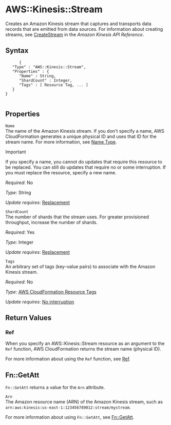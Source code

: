 AWS::Kinesis::Stream
====================

Creates an Amazon Kinesis stream that captures and transports data records that are emitted from data sources. For information about creating streams, see [CreateStream](http://docs.aws.amazon.com/kinesis/latest/APIReference/API_CreateStream.html) in the *Amazon Kinesis API Reference*.

Syntax
------

``` {.programlisting}
      {
   "Type" : "AWS::Kinesis::Stream",
   "Properties" : {
      "Name" : String,
      "ShardCount" : Integer,
      "Tags" : [ Resource Tag, ... ]
   }
}
    
```

Properties
----------

 `Name`   
The name of the Amazon Kinesis stream. If you don't specify a name, AWS CloudFormation generates a unique physical ID and uses that ID for the stream name. For more information, see [Name Type](aws-properties-name.html "Name Type").

Important

If you specify a name, you cannot do updates that require this resource to be replaced. You can still do updates that require no or some interruption. If you must replace the resource, specify a new name.

*Required*: No

*Type*: String

*Update requires*: [Replacement](using-cfn-updating-stacks-update-behaviors.html#update-replacement)

 `ShardCount`   
The number of shards that the stream uses. For greater provisioned throughput, increase the number of shards.

*Required*: Yes

*Type*: Integer

*Update requires*: [Replacement](using-cfn-updating-stacks-update-behaviors.html#update-replacement)

 `Tags`   
An arbitrary set of tags (key–value pairs) to associate with the Amazon Kinesis stream.

*Required*: No

*Type*: [AWS CloudFormation Resource Tags](aws-properties-resource-tags.html "AWS CloudFormation Resource Tags Type")

*Update requires*: [No interruption](using-cfn-updating-stacks-update-behaviors.html#update-no-interrupt)

Return Values
-------------

### Ref

When you specify an AWS::Kinesis::Stream resource as an argument to the `Ref` function, AWS CloudFormation returns the stream name (physical ID).

For more information about using the `Ref` function, see [Ref](intrinsic-function-reference-ref.html "Ref").

Fn::GetAtt
----------

`Fn::GetAtt` returns a value for the `Arn` attribute.

 `Arn`   
The Amazon resource name (ARN) of the Amazon Kinesis stream, such as `arn:aws:kinesis:us-east-1:123456789012:stream/mystream`.

For more information about using `Fn::GetAtt`, see [Fn::GetAtt](intrinsic-function-reference-getatt.html "Fn::GetAtt").

